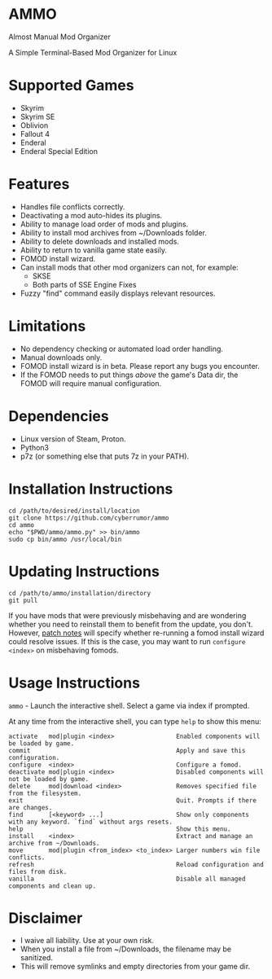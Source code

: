 # AMMO
Almost Manual Mod Organizer

A Simple Terminal-Based Mod Organizer for Linux

# Supported Games
- Skyrim
- Skyrim SE
- Oblivion
- Fallout 4
- Enderal
- Enderal Special Edition

# Features
- Handles file conflicts correctly.
- Deactivating a mod auto-hides its plugins.
- Ability to manage load order of mods and plugins.
- Ability to install mod archives from ~/Downloads folder.
- Ability to delete downloads and installed mods.
- Ability to return to vanilla game state easily.
- FOMOD install wizard.
- Can install mods that other mod organizers can not, for example:
  - SKSE
  - Both parts of SSE Engine Fixes
- Fuzzy "find" command easily displays relevant resources.

# Limitations
- No dependency checking or automated load order handling.
- Manual downloads only.
- FOMOD install wizard is in beta. Please report any bugs you encounter.
- If the FOMOD needs to put things _above_ the game's Data dir, the FOMOD will require
  manual configuration.

# Dependencies
- Linux version of Steam, Proton.
- Python3
- p7z (or something else that puts 7z in your PATH).

# Installation Instructions
```
cd /path/to/desired/install/location
git clone https://github.com/cyberrumor/ammo
cd ammo
echo "$PWD/ammo/ammo.py" >> bin/ammo
sudo cp bin/ammo /usr/local/bin
```

# Updating Instructions
```
cd /path/to/ammo/installation/directory
git pull
```
If you have mods that were previously misbehaving and are wondering whether you need to
reinstall them to benefit from the update, you don't. However, [patch notes](https://github.com/cyberrumor/ammo/commits/main) will specify
whether re-running a fomod install wizard could resolve issues. If this is the case,
you may want to run `configure <index>` on misbehaving fomods.

# Usage Instructions

`ammo` - Launch the interactive shell. Select a game via index if prompted.

At any time from the interactive shell, you can type `help` to show this menu:

```
activate   mod|plugin <index>                 Enabled components will be loaded by game.
commit                                        Apply and save this configuration.
configure  <index>                            Configure a fomod.
deactivate mod|plugin <index>                 Disabled components will not be loaded by game.
delete     mod|download <index>               Removes specified file from the filesystem.
exit                                          Quit. Prompts if there are changes.
find       [<keyword> ...]                    Show only components with any keyword. `find` without args resets.
help                                          Show this menu.
install    <index>                            Extract and manage an archive from ~/Downloads.
move       mod|plugin <from_index> <to_index> Larger numbers win file conflicts.
refresh                                       Reload configuration and files from disk.
vanilla                                       Disable all managed components and clean up.
```

# Disclaimer
- I waive all liability. Use at your own risk.
- When you install a file from ~/Downloads, the filename may be sanitized.
- This will remove symlinks and empty directories from your game dir.

